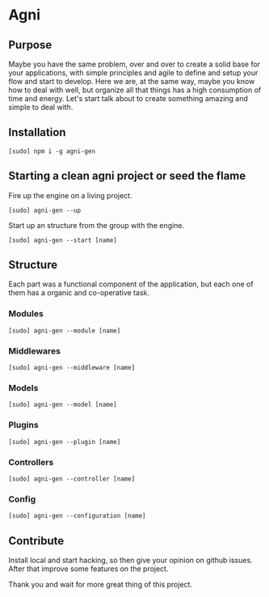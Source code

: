 # Agni

## Purpose

Maybe you have the same problem, over and over to create a solid base for your applications,
with simple principles and agile to define and setup your flow and start to develop. Here we are,
at the same way, maybe you know how to deal with well, but organize all that things has a high consumption of time and energy.
Let's start talk about to create something amazing and simple to deal with.

## Installation

  ```
  [sudo] npm i -g agni-gen
  ```

## Starting a clean agni project or seed the flame

  Fire up the engine on a living project.

  ```
  [sudo] agni-gen --up
  ```

  Start up an structure from the group with the engine.

  ```
  [sudo] agni-gen --start [name]
  ```

## Structure

Each part was a functional component of the application, but each one of them has a organic and co-operative task.

### Modules

  ```
  [sudo] agni-gen --module [name] 
  ```

### Middlewares

  ```
  [sudo] agni-gen --middleware [name]
  ```

### Models

  ```
  [sudo] agni-gen --model [name]
  ```

### Plugins

  ```
  [sudo] agni-gen --plugin [name]
  ```

### Controllers

  ```
  [sudo] agni-gen --controller [name]
  ```

### Config

  ```
  [sudo] agni-gen --configuration [name]
  ```

## Contribute

  Install local and start hacking, so then give your opinion on github issues.
  After that improve some features on the project.

Thank you and wait for more great thing of this project.
